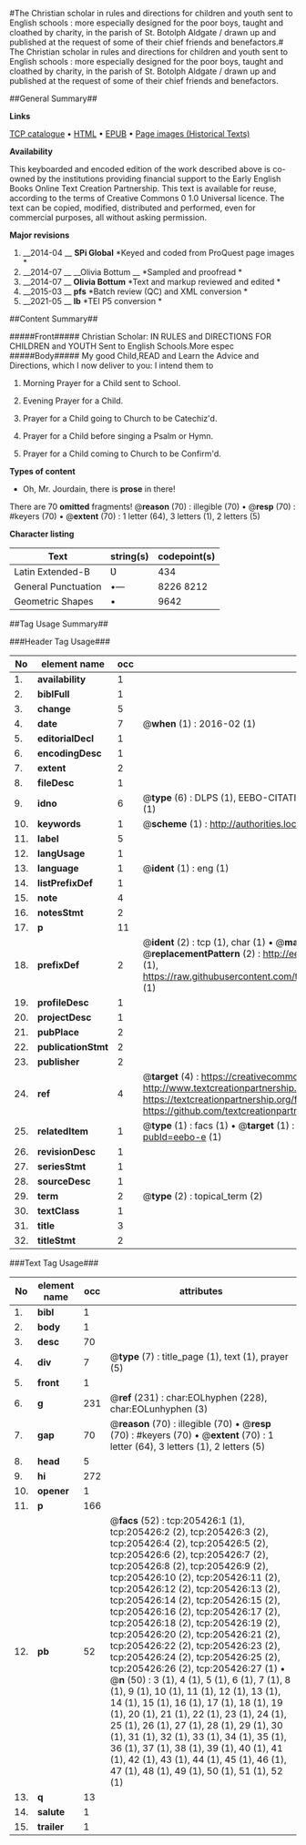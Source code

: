 #The Christian scholar in rules and directions for children and youth sent to English schools : more especially designed for the poor boys, taught and cloathed by charity, in the parish of St. Botolph Aldgate / drawn up and published at the request of some of their chief friends and benefactors.#
The Christian scholar in rules and directions for children and youth sent to English schools : more especially designed for the poor boys, taught and cloathed by charity, in the parish of St. Botolph Aldgate / drawn up and published at the request of some of their chief friends and benefactors.

##General Summary##

**Links**

[TCP catalogue](http://www.ota.ox.ac.uk/tcp/)  • 
[HTML](http://tei.it.ox.ac.uk/tcp/Texts-HTML/free/B20/B20225.html)  • 
[EPUB](http://tei.it.ox.ac.uk/tcp/Texts-EPUB/free/B20/B20225.epub) • 
[Page images (Historical Texts)](https://historicaltexts.jisc.ac.uk/eebo-19225221e)

**Availability**

This keyboarded and encoded edition of the work described above is co-owned by the
    institutions providing financial support to the Early English Books Online Text Creation
    Partnership. This text is available for reuse, according to the terms of  Creative Commons 0 1.0 Universal
    licence. The text can be copied, modified, distributed and performed, even for commercial
    purposes, all without asking permission.

**Major revisions**

1. __2014-04 __ __SPi Global__ *Keyed and coded from ProQuest page images *
1. __2014-07 __ __Olivia Bottum __ *Sampled and proofread *
1. __2014-07 __ __Olivia Bottum__ *Text and markup reviewed and edited *
1. __2015-03 __ __pfs__ *Batch review (QC) and XML conversion *
1. __2021-05 __ __lb__ *TEI P5 conversion *

##Content Summary##

#####Front#####
Christian Scholar: IN RULES and DIRECTIONS FOR CHILDREN and YOUTH Sent to English Schools.More espec
#####Body#####
My good Child,READ and Learn the Advice and Directions, which I now deliver to you: I intend them to
1. Morning Prayer for a Child sent to School.

1. Evening Prayer for a Child.

1. Prayer for a Child going to Church to be Catechiz'd.

1. Prayer for a Child before singing a Psalm or Hymn.

1. Prayer for a Child coming to Church to be Confirm'd.

**Types of content**

  * Oh, Mr. Jourdain, there is **prose** in there!

There are 70 **omitted** fragments! 
 @__reason__ (70) : illegible (70)  •  @__resp__ (70) : #keyers (70)  •  @__extent__ (70) : 1 letter (64), 3 letters (1), 2 letters (5)

**Character listing**


|Text|string(s)|codepoint(s)|
|---|---|---|
|Latin Extended-B|Ʋ|434|
|General Punctuation|•—|8226 8212|
|Geometric Shapes|▪|9642|

##Tag Usage Summary##

###Header Tag Usage###

|No|element name|occ|attributes|
|---|---|---|---|
|1.|__availability__|1||
|2.|__biblFull__|1||
|3.|__change__|5||
|4.|__date__|7| @__when__ (1) : 2016-02 (1)|
|5.|__editorialDecl__|1||
|6.|__encodingDesc__|1||
|7.|__extent__|2||
|8.|__fileDesc__|1||
|9.|__idno__|6| @__type__ (6) : DLPS (1), EEBO-CITATION (1), VID (1), EEBO-PROQUEST (1), STC (1), OCLC (1)|
|10.|__keywords__|1| @__scheme__ (1) : http://authorities.loc.gov/ (1)|
|11.|__label__|5||
|12.|__langUsage__|1||
|13.|__language__|1| @__ident__ (1) : eng (1)|
|14.|__listPrefixDef__|1||
|15.|__note__|4||
|16.|__notesStmt__|2||
|17.|__p__|11||
|18.|__prefixDef__|2| @__ident__ (2) : tcp (1), char (1)  •  @__matchPattern__ (2) : ([0-9\-]+):([0-9IVX]+) (1), (.+) (1)  •  @__replacementPattern__ (2) : http://eebo.chadwyck.com/downloadtiff?vid=$1&page=$2 (1), https://raw.githubusercontent.com/textcreationpartnership/Texts/master/tcpchars.xml#$1 (1)|
|19.|__profileDesc__|1||
|20.|__projectDesc__|1||
|21.|__pubPlace__|2||
|22.|__publicationStmt__|2||
|23.|__publisher__|2||
|24.|__ref__|4| @__target__ (4) : https://creativecommons.org/publicdomain/zero/1.0/ (1), http://www.textcreationpartnership.org/docs/. (1), https://textcreationpartnership.org/faq/#faq05 (1), https://github.com/textcreationpartnership (1)|
|25.|__relatedItem__|1| @__type__ (1) : facs (1)  •  @__target__ (1) : https://data.historicaltexts.jisc.ac.uk/view?pubId=eebo-e (1)|
|26.|__revisionDesc__|1||
|27.|__seriesStmt__|1||
|28.|__sourceDesc__|1||
|29.|__term__|2| @__type__ (2) : topical_term (2)|
|30.|__textClass__|1||
|31.|__title__|3||
|32.|__titleStmt__|2||


###Text Tag Usage###

|No|element name|occ|attributes|
|---|---|---|---|
|1.|__bibl__|1||
|2.|__body__|1||
|3.|__desc__|70||
|4.|__div__|7| @__type__ (7) : title_page (1), text (1), prayer (5)|
|5.|__front__|1||
|6.|__g__|231| @__ref__ (231) : char:EOLhyphen (228), char:EOLunhyphen (3)|
|7.|__gap__|70| @__reason__ (70) : illegible (70)  •  @__resp__ (70) : #keyers (70)  •  @__extent__ (70) : 1 letter (64), 3 letters (1), 2 letters (5)|
|8.|__head__|5||
|9.|__hi__|272||
|10.|__opener__|1||
|11.|__p__|166||
|12.|__pb__|52| @__facs__ (52) : tcp:205426:1 (1), tcp:205426:2 (2), tcp:205426:3 (2), tcp:205426:4 (2), tcp:205426:5 (2), tcp:205426:6 (2), tcp:205426:7 (2), tcp:205426:8 (2), tcp:205426:9 (2), tcp:205426:10 (2), tcp:205426:11 (2), tcp:205426:12 (2), tcp:205426:13 (2), tcp:205426:14 (2), tcp:205426:15 (2), tcp:205426:16 (2), tcp:205426:17 (2), tcp:205426:18 (2), tcp:205426:19 (2), tcp:205426:20 (2), tcp:205426:21 (2), tcp:205426:22 (2), tcp:205426:23 (2), tcp:205426:24 (2), tcp:205426:25 (2), tcp:205426:26 (2), tcp:205426:27 (1)  •  @__n__ (50) : 3 (1), 4 (1), 5 (1), 6 (1), 7 (1), 8 (1), 9 (1), 10 (1), 11 (1), 12 (1), 13 (1), 14 (1), 15 (1), 16 (1), 17 (1), 18 (1), 19 (1), 20 (1), 21 (1), 22 (1), 23 (1), 24 (1), 25 (1), 26 (1), 27 (1), 28 (1), 29 (1), 30 (1), 31 (1), 32 (1), 33 (1), 34 (1), 35 (1), 36 (1), 37 (1), 38 (1), 39 (1), 40 (1), 41 (1), 42 (1), 43 (1), 44 (1), 45 (1), 46 (1), 47 (1), 48 (1), 49 (1), 50 (1), 51 (1), 52 (1)|
|13.|__q__|13||
|14.|__salute__|1||
|15.|__trailer__|1||
